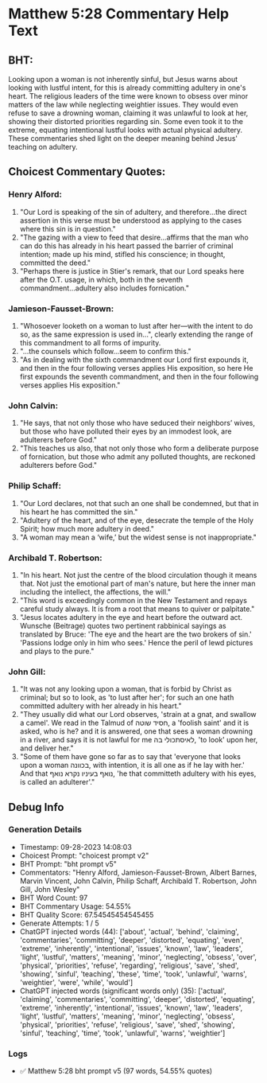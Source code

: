 # Matthew 5:28 Commentary Help Text

## BHT:
Looking upon a woman is not inherently sinful, but Jesus warns about looking with lustful intent, for this is already committing adultery in one's heart. The religious leaders of the time were known to obsess over minor matters of the law while neglecting weightier issues. They would even refuse to save a drowning woman, claiming it was unlawful to look at her, showing their distorted priorities regarding sin. Some even took it to the extreme, equating intentional lustful looks with actual physical adultery. These commentaries shed light on the deeper meaning behind Jesus' teaching on adultery.

## Choicest Commentary Quotes:
### Henry Alford:
1. "Our Lord is speaking of the sin of adultery, and therefore...the direct assertion in this verse must be understood as applying to the cases where this sin is in question." 
2. "The gazing with a view to feed that desire...affirms that the man who can do this has already in his heart passed the barrier of criminal intention; made up his mind, stifled his conscience; in thought, committed the deed." 
3. "Perhaps there is justice in Stier's remark, that our Lord speaks here after the O.T. usage, in which, both in the seventh commandment...adultery also includes fornication."

### Jamieson-Fausset-Brown:
1. "Whosoever looketh on a woman to lust after her—with the intent to do so, as the same expression is used in...", clearly extending the range of this commandment to all forms of impurity.
2. "...the counsels which follow...seem to confirm this."
3. "As in dealing with the sixth commandment our Lord first expounds it, and then in the four following verses applies His exposition, so here He first expounds the seventh commandment, and then in the four following verses applies His exposition."

### John Calvin:
1. "He says, that not only those who have seduced their neighbors’ wives, but those who have polluted their eyes by an immodest look, are adulterers before God."
2. "This teaches us also, that not only those who form a deliberate purpose of fornication, but those who admit any polluted thoughts, are reckoned adulterers before God."


### Philip Schaff:
1. "Our Lord declares, not that such an one shall be condemned, but that in his heart he has committed the sin."
2. "Adultery of the heart, and of the eye, desecrate the temple of the Holy Spirit; how much more adultery in deed."
3. "A woman may mean a ‘wife,’ but the widest sense is not inappropriate."

### Archibald T. Robertson:
1. "In his heart. Not just the centre of the blood circulation though it means that. Not just the emotional part of man's nature, but here the inner man including the intellect, the affections, the will."
2. "This word is exceedingly common in the New Testament and repays careful study always. It is from a root that means to quiver or palpitate."
3. "Jesus locates adultery in the eye and heart before the outward act. Wunsche (Beitrage) quotes two pertinent rabbinical sayings as translated by Bruce: 'The eye and the heart are the two brokers of sin.' 'Passions lodge only in him who sees.' Hence the peril of lewd pictures and plays to the pure."

### John Gill:
1. "It was not any looking upon a woman, that is forbid by Christ as criminal; but so to look, as 'to lust after her'; for such an one hath committed adultery with her already in his heart."
2. "They usually did what our Lord observes, 'strain at a gnat, and swallow a camel'. We read in the Talmud of חסיד שוטה, a 'foolish saint' and it is asked, who is he? and it is answered, one that sees a woman drowning in a river, and says it is not lawful for me לאיסתכולי בה, 'to look' upon her, and deliver her."
3. "Some of them have gone so far as to say that 'everyone that looks upon a woman בכוונה, with intention, it is all one as if he lay with her.' And that נואף בעיניו נקרא נואף, 'he that committeth adultery with his eyes, is called an adulterer'."


## Debug Info
### Generation Details
- Timestamp: 09-28-2023 14:08:03
- Choicest Prompt: "choicest prompt v2"
- BHT Prompt: "bht prompt v5"
- Commentators: "Henry Alford, Jamieson-Fausset-Brown, Albert Barnes, Marvin Vincent, John Calvin, Philip Schaff, Archibald T. Robertson, John Gill, John Wesley"
- BHT Word Count: 97
- BHT Commentary Usage: 54.55%
- BHT Quality Score: 67.54545454545455
- Generate Attempts: 1 / 5
- ChatGPT injected words (44):
	['about', 'actual', 'behind', 'claiming', 'commentaries', 'committing', 'deeper', 'distorted', 'equating', 'even', 'extreme', 'inherently', 'intentional', 'issues', 'known', 'law', 'leaders', 'light', 'lustful', 'matters', 'meaning', 'minor', 'neglecting', 'obsess', 'over', 'physical', 'priorities', 'refuse', 'regarding', 'religious', 'save', 'shed', 'showing', 'sinful', 'teaching', 'these', 'time', 'took', 'unlawful', 'warns', 'weightier', 'were', 'while', 'would']
- ChatGPT injected words (significant words only) (35):
	['actual', 'claiming', 'commentaries', 'committing', 'deeper', 'distorted', 'equating', 'extreme', 'inherently', 'intentional', 'issues', 'known', 'law', 'leaders', 'light', 'lustful', 'matters', 'meaning', 'minor', 'neglecting', 'obsess', 'physical', 'priorities', 'refuse', 'religious', 'save', 'shed', 'showing', 'sinful', 'teaching', 'time', 'took', 'unlawful', 'warns', 'weightier']

### Logs
- ✅ Matthew 5:28 bht prompt v5 (97 words, 54.55% quotes)